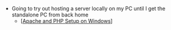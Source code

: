- Going to try out hosting a server locally on my PC until I get the standalone PC from back home
	- [[Apache and PHP Setup on Windows]]

[//begin]: # "Autogenerated link references for markdown compatibility"
[Apache and PHP Setup on Windows]: <../pages-ls/Apache and PHP Setup on Windows> "Apache and PHP Setup on Windows"
[//end]: # "Autogenerated link references"
